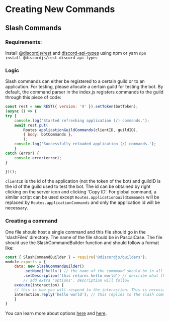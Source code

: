 # Creating New Commands
## Slash Commands
### Requirements:
Install [@discordjs/rest](https://github.com/discordjs/discord.js-modules/tree/main/packages/rest) and [discord-api-types](https://github.com/discordjs/discord-api-types/) using npm or yarn `npm install @discordjs/rest discord-api-types`
### Logic
Slash commands can either be registered to a certain guild or to an application. For testing, please allocate a certain guild for testing the bot. By default, the command parser in the index.js registers commands to the guild through this piece of code:
```js
const rest = new REST({ version: '9' }).setToken(botToken);
(async () => {
try {
	console.log('Started refreshing application (/) commands.');
	await rest.put(
		Routes.applicationGuildCommands(clientID, guildID),
		{ body: botCommands },
		);
	console.log('Successfully reloaded application (/) commands.');
	}
catch (error) {
	console.error(error);
}

})();
```
`clientID` is the id of the application (not the token of the bot) and guildID is the id of the guild used to test the bot. The id can be obtained by right clicking on the server icon and clicking 'Copy ID'.
For global command, a similar script can be used except `Routes.applicationGuildCommands` will be replaced by `Routes.applicationCommands` and only the application id will be necessary.
### Creating a command
One file should host a single command and this file should go in the 'slashFiles' directory. The name of the file should be in PascalCase. The file should use the SlashCommandBuilder function and should follow a format like:
```js
const { SlashCommandBuilder } = require('@discordjs/builders');
module.exports = {
	data: new SlashCommandBuilder()
		.setName('hello') // the name of the commmand should be in all lowercase letters
		.setDescription('this returns hello world') // describe what the command will do.
		// add extra 'options'. description will follow
	execute(interaction) {
	// this is how you will respond to the interaction. This is necessary
	interaction.reply('hello world'); // this replies to the slash command
	}
}
```
You can learn more about options [here](https://discordjs.guide/interactions/registering-slash-commands.html#options) and [here](https://discordjs.guide/interactions/registering-slash-commands.html#option-types).